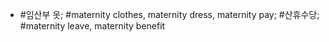 * #임산부 옷; #maternity clothes, maternity dress, maternity pay; #산휴수당; #maternity leave, maternity benefit